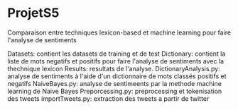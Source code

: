 # ProjetS5 
Comparaison entre techniques lexicon-based et machine learning pour faire l'analyse de sentiments

Datasets: contient les datasets de training et de test
Dictionary: contient la liste de mots negatifs et positifs pour faire l'analyse de sentiments avec la thechnique lexicon
Results: resultats de l'analyse.
DictionaryAnalysis.py: analyse de sentiments à l'aide d'un dictionnaire de mots classés positifs et negatifs
NaiveBayes.py: analyse de sentimeents par la methode machine learning de Naive Bayes
Preporcessing.py: preprocessing et tokenisation des tweets
importTweets.py: extraction des tweets a partir de twitter

